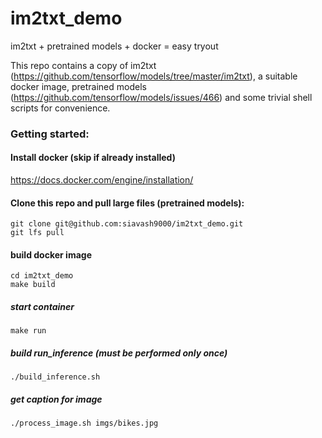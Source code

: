 # im2txt_demo
im2txt + pretrained models + docker = easy tryout

This repo contains a copy of im2txt (https://github.com/tensorflow/models/tree/master/im2txt), 
a suitable docker image, pretrained models (https://github.com/tensorflow/models/issues/466) and 
some trivial shell scripts for convenience.

### Getting started:

#### Install docker (skip if already installed)
https://docs.docker.com/engine/installation/

#### Clone this repo and pull large files (pretrained models):
```
git clone git@github.com:siavash9000/im2txt_demo.git
git lfs pull
```

#### build docker image
```
cd im2txt_demo
make build
```

##### start container
```
make run
```

##### build run_inference (must be performed only once)
```
./build_inference.sh
```
##### get caption for image
```
./process_image.sh imgs/bikes.jpg
```

